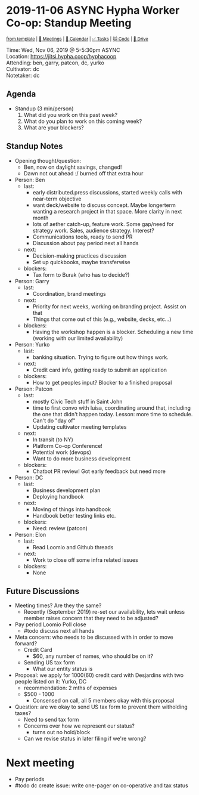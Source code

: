 # 2019-11-06 ASYNC Hypha Worker Co-op: Standup Meeting

<sup>[from template][standup-template] | [:notebook: Meetings][meetings] | [:date: Calendar][calendar] | [:white_check_mark: Tasks][tasks] | [:cat: Code][gh] | [:open_file_folder: Drive][gdrive]</sup>

Time:       Wed, Nov 06, 2019 @ 5-5:30pm ASYNC   
Location:   https://jitsi.hypha.coop/hyphacoop  
Attending:  ben, garry, patcon, dc, yurko  
Cultivator: dc  
Notetaker:  dc   

## Agenda

- Standup (3 min/person)
  1. What did you work on this past week?
  2. What do you plan to work on this coming week?
  3. What are your blockers?

## Standup Notes

- Opening thought/question:
    - Ben, now on daylight savings, changed!
    - Dawn not out ahead :/ burned off that extra hour 
- Person: Ben 
    - last:
        - early distributed.press discussions, started weekly calls with near-term objective
        - want deck/website to discuss concept. Maybe longerterm wanting a research project in that space. More clarity in next month
        - lots of aether catch-up, feature work. Some gap/need for strategy work. Sales, audience strategy. Interest?
        - Communications tools, ready to send PR
        - Discussion about pay period next all hands
    - next: 
        - Decision-making practices discussion
        - Set up quickbooks, maybe transferwise
    - blockers: 
        - Tax form to Burak (who has to decide?)
- Person: Garry 
    - last:  
        - Coordination, brand meetings
    - next:
        - Priority for next weeks, working on branding project. Assist on that 
        - Things that come out of this (e.g., website, decks, etc...)
    - blockers:
        - Having the workshop happen is a blocker. Scheduling a new time (working with our limited availability)
- Person: Yurko
    - last: 
        - banking situation. Trying to figure out how things work. 
    - next: 
        -  Credit card info, getting ready to submit an application 
    - blockers:
        - How to get peoples input? Blocker to a finished proposal
- Person: Patcon
    - last:
        - mostly Civic Tech stuff in Saint John
        - time to first convo with luisa, coordinating around that, including the one that didn't happen today. Lesson: more time to schedule. Can't do "day of"
        - Updating cultivator meeting templates
    - next:  
        - In transit (to NY)
        - Platform Co-op Conference!
        - Potential work (devops)
        - Want to do more business development
    - blockers:
        - Chatbot PR review! Got early feedback but need more
- Person: DC
    - last:
        - Business development plan
        - Deploying handbook  
    - next:
        - Moving of things into handbook
        - Handbook better testing links etc.
    - blockers:
        - Need: review (patcon)
- Person: Elon
    - last:
        - Read Loomio and Github threads
    - next:
        - Work to close off some infra related issues
    - blockers:
        - None

## Future Discussions

- Meeting times? Are they the same?
    - Recently (September 2019) re-set our availability, lets wait unless member raises concern that they need to be adjusted?
- Pay period Loomio Poll close
    - #todo discuss next all hands
- Meta concern: who needs to be discussed with in order to move forward?
    - Credit Card
        - $60, any number of names, who should be on it?
    - Sending US tax form 
        - What our entity status is
- Proposal: we apply for $1000 ($60) credit card with Desjardins with two people listed on it: Yurko, DC
   - recommendation: 2 mths of expenses
   - $500 - 1000
        - Consensed on call, all 5 members okay with this proposal
- Question: are we okay to send US tax form to prevent them witholding taxes?
    - Need to send tax form
    - Concerns over how we represent our status?
        - turns out no hold/block
    - Can we revise status in later filing if we're wrong?

# Next meeting

- Pay periods
- #todo dc create issue: write one-pager on co-operative and tax status


<!-- Links -->
[standup-template]: https://link.hypha.coop/standup-template
[meetings]: https://link.hypha.coop/meetings
[calendar]: https://link.hypha.coop/calendar
[tasks]:    https://link.hypha.coop/tasks
[gh]:       https://link.hypha.coop/gh
[gdrive]:   https://link.hypha.coop/gdrive
